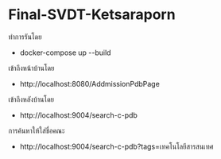 # Final-SVDT-Ketsaraporn

ทำการรันโดย 
* docker-compose up --build

เข้าถึงหน้าบ้านโดย
* http://localhost:8080/AddmissionPdbPage

เข้าถึงหลังบ้านโดย
* http://localhost:9004/search-c-pdb

การค้นหาให้ใส่ชื่อคณะ
* http://localhost:9004/search-c-pdb?tags=เทคโนโลยีสารสนเทศ


